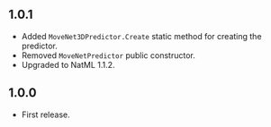 ## 1.0.1
+ Added `MoveNet3DPredictor.Create` static method for creating the predictor.
+ Removed `MoveNetPredictor` public constructor.
+ Upgraded to NatML 1.1.2.

## 1.0.0
+ First release.